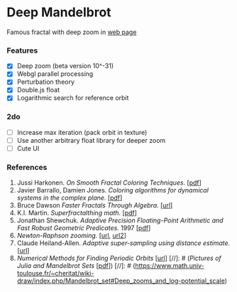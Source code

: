 # Deep Mandelbrot

Famous fractal with deep zoom in [web page](https://munrocket.github.io/deep-mandelbrot/)

### Features

- [X] Deep zoom (beta version 10^-31)
- [X] Webgl parallel processing
- [X] Perturbation theory
- [X] Double.js float
- [X] Logarithmic search for reference orbit

### 2do
- [ ] Increase max iteration (pack orbit in texture)
- [ ] Use another arbitrary float library for deeper zoom
- [ ] Cute UI

### References

1. Jussi Harkonen. *On Smooth Fractal Coloring Techniques*. [[pdf](http://jussiharkonen.com/files/on_fractal_coloring_techniques(lo-res).pdf)]
2. Javier Barrallo, Damien Jones. *Coloring algorithms for dynamical systems in the complex plane*. [[pdf](http://math.unipa.it/~grim/Jbarrallo.PDF)]
3. Bruce Dawson *Faster Fractals Through Algebra*. [[url](https://randomascii.wordpress.com/2011/08/13/faster-fractals-through-algebra/)]
4. K.I. Martin. *Superfractalthing math.* [[pdf](http://www.superfractalthing.co.nf/sft_maths.pdf)]
5. Jonathan Shewchuk. *Adaptive Precision Floating-Point Arithmetic and Fast Robust Geometric Predicates.* 1997 [[pdf](https://people.eecs.berkeley.edu/~jrs/papers/robustr.pdf)]
6. *Newton-Raphson zooming.* [[url](http://www.fractalforums.com/index.php?topic=25029.msg98438#msg98438), [url2](https://en.wikibooks.org/wiki/Fractals/Iterations_in_the_complex_plane/periodic_points#Newton_method)]
7. Claude Heiland-Allen. *Adaptive super-sampling using distance estimate.* [[url](http://mathr.co.uk/blog/2014-11-22_adaptive_supersampling_using_distance_estimate.html)]
8. *Numerical Methods for Finding Periodic Orbits* [[url](http://www.scholarpedia.org/article/Periodic_orbit#Numerical_Methods_for_Finding_Periodic_Orbits)]
[//]: # (*Pictures of Julia and Mandelbrot Sets* [[pdf](https://upload.wikimedia.org/wikipedia/commons/4/47/Pictures_of_Julia_and_Mandelbrot_Sets.pdf)])
[//]: # (https://www.math.univ-toulouse.fr/~cheritat/wiki-draw/index.php/Mandelbrot_set#Deep_zooms_and_log-potential_scale)